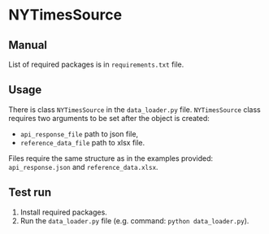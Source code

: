 # NYTimesSource

## Manual

List of required packages is in `requirements.txt` file.

## Usage

There is class `NYTimesSource` in the `data_loader.py` file. `NYTimesSource` class requires two arguments to be set
after the object is created:

- `api_response_file` path to json file,
- `reference_data_file` path to xlsx file.

Files require the same structure as in the examples provided: `api_response.json` and `reference_data.xlsx`.

## Test run

1. Install required packages.
2. Run the `data_loader.py` file (e.g. command: `python data_loader.py`).